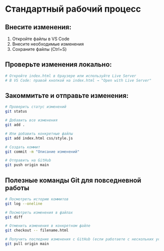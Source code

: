 # Стандартный рабочий процесс
## Внесите изменения:
 1. Откройте файлы в VS Code
 2. Внесите необходимые изменения
 3. Сохраните файлы (Ctrl+S)

## Проверьте изменения локально:
```bash
# Откройте index.html в браузере или используйте Live Server
# В VS Code: правой кнопкой на index.html → "Open with Live Server"
```

## Закоммитьте и отправьте изменения:
```bash
# Проверить статус изменений
git status

# Добавить все изменения
git add .

# Или добавить конкретные файлы
git add index.html css/style.js

# Создать коммит
git commit -m "Описание изменений"

# Отправить на GitHub
git push origin main
```

## Полезные команды Git для повседневной работы
```bash
# Посмотреть историю коммитов
git log --oneline

# Посмотреть изменения в файлах
git diff

# Отменить изменения в конкретном файле
git checkout -- filename.html

# Получить последние изменения с GitHub (если работаете с нескольких устройств)
git pull origin main
```